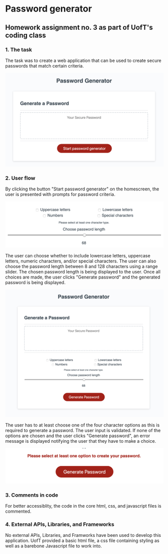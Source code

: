 # Password generator
## Homework assignment no. 3 as part of UofT's coding class

### 1. The task

The task was to create a web application that can be used to create secure passwords that match certain criteria.

![Screenshot of the homescreen](https://github.com/cestmarcel/uoft-password-generator/blob/master/assets/screenshots/homescreen.png)

### 2. User flow

By clicking the button "Start password generator" on the homescreen, the user is presented with prompts for password criteria. 

![Screenshot of the choices](https://github.com/cestmarcel/uoft-password-generator/blob/master/assets/screenshots/choices.png)

The user can choose whether to include lowercase letters, uppercase letters, numeric characters, and/or special characters. The user can also choose the password length between 8 and 128 characters using a range slider. The chosen password length is being displayed to the user. Once all choices are made, the user clicks "Generate password" and the generated password is being displayed.

![Screenshot of the application](https://github.com/cestmarcel/uoft-password-generator/blob/master/assets/screenshots/expanded.png)

The user has to at least choose one of the four character options as this is required to generate a password. The user input is validated. If none of the options are chosen and the user clicks "Generate password", an error message is displayed notifying the user that they have to make a choice.

![Screenshot of the error message](https://github.com/cestmarcel/uoft-password-generator/blob/master/assets/screenshots/error.png)

### 3. Comments in code

For better accessiblity, the code in the core html, css, and javascript files is commented.

### 4. External APIs, Libraries, and Frameworks 

No external APIs, Libraries, and Framworks have been used to develop this application. UofT provided a basic html file, a css file containing styling as well as a barebone Javascript file to work into.
